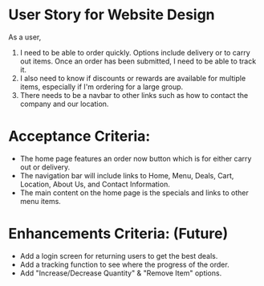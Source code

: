 # User Story for Website Design

As a user,

1) I need to be able to order quickly. Options include delivery or to carry out items. Once an order has been submitted, I need to be able to track it. 
2) I also need to know if discounts or rewards are available for multiple items, especially if I'm ordering for a large group. 
3) There needs to be a navbar to other links such as how to contact the company and our location. 

# Acceptance Criteria:

- The home page features an order now button which is for either carry out or delivery. 
- The navigation bar will include links to Home, Menu, Deals, Cart, Location, About Us, and Contact Information. 
- The main content on the home page is the specials and links to other menu items. 

# Enhancements Criteria: (Future)

- Add a login screen for returning users to get the best deals.
- Add a tracking function to see where the progress of the order.
- Add "Increase/Decrease Quantity" & "Remove Item" options.



